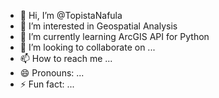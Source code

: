 - 👋 Hi, I’m @TopistaNafula
- 👀 I’m interested in Geospatial Analysis
- 🌱 I’m currently learning ArcGIS API for Python
- 💞️ I’m looking to collaborate on ...
- 📫 How to reach me ...
- 😄 Pronouns: ...
- ⚡ Fun fact: ...

<!---
TopistaNafula/TopistaNafula is a ✨ special ✨ repository because its `README.md` (this file) appears on your GitHub profile.
You can click the Preview link to take a look at your changes.
--->

